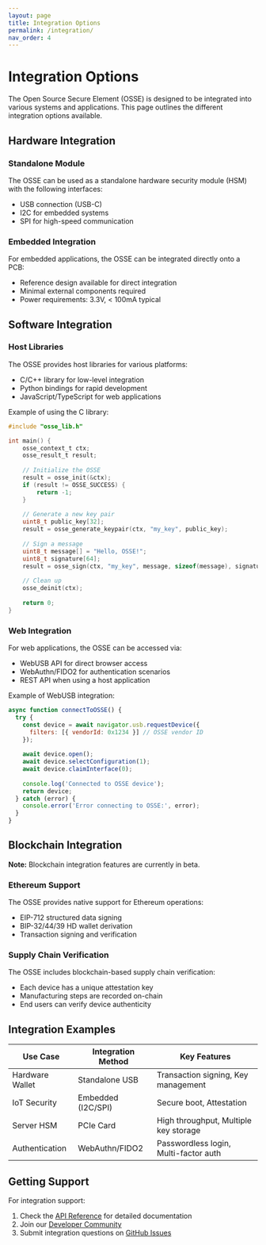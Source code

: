 ```yaml
---
layout: page
title: Integration Options
permalink: /integration/
nav_order: 4
---
```


# Integration Options

The Open Source Secure Element (OSSE) is designed to be integrated into various systems and applications. This page outlines the different integration options available.

## Hardware Integration

### Standalone Module

The OSSE can be used as a standalone hardware security module (HSM) with the following interfaces:

- USB connection (USB-C)
- I2C for embedded systems
- SPI for high-speed communication

### Embedded Integration

For embedded applications, the OSSE can be integrated directly onto a PCB:

- Reference design available for direct integration
- Minimal external components required
- Power requirements: 3.3V, < 100mA typical

## Software Integration

### Host Libraries

The OSSE provides host libraries for various platforms:

- C/C++ library for low-level integration
- Python bindings for rapid development
- JavaScript/TypeScript for web applications

Example of using the C library:

```c
#include "osse_lib.h"

int main() {
    osse_context_t ctx;
    osse_result_t result;
    
    // Initialize the OSSE
    result = osse_init(&ctx);
    if (result != OSSE_SUCCESS) {
        return -1;
    }
    
    // Generate a new key pair
    uint8_t public_key[32];
    result = osse_generate_keypair(ctx, "my_key", public_key);
    
    // Sign a message
    uint8_t message[] = "Hello, OSSE!";
    uint8_t signature[64];
    result = osse_sign(ctx, "my_key", message, sizeof(message), signature);
    
    // Clean up
    osse_deinit(ctx);
    
    return 0;
}
```

### Web Integration

For web applications, the OSSE can be accessed via:

- WebUSB API for direct browser access
- WebAuthn/FIDO2 for authentication scenarios
- REST API when using a host application

Example of WebUSB integration:

```javascript
async function connectToOSSE() {
  try {
    const device = await navigator.usb.requestDevice({
      filters: [{ vendorId: 0x1234 }] // OSSE vendor ID
    });
    
    await device.open();
    await device.selectConfiguration(1);
    await device.claimInterface(0);
    
    console.log('Connected to OSSE device');
    return device;
  } catch (error) {
    console.error('Error connecting to OSSE:', error);
  }
}
```

## Blockchain Integration

<div class="notice info">
  <strong>Note:</strong> Blockchain integration features are currently in beta.
</div>

### Ethereum Support

The OSSE provides native support for Ethereum operations:

- EIP-712 structured data signing
- BIP-32/44/39 HD wallet derivation
- Transaction signing and verification

### Supply Chain Verification

The OSSE includes blockchain-based supply chain verification:

- Each device has a unique attestation key
- Manufacturing steps are recorded on-chain
- End users can verify device authenticity

## Integration Examples

| Use Case | Integration Method | Key Features |
|----------|-------------------|-------------|
| Hardware Wallet | Standalone USB | Transaction signing, Key management |
| IoT Security | Embedded (I2C/SPI) | Secure boot, Attestation |
| Server HSM | PCIe Card | High throughput, Multiple key storage |
| Authentication | WebAuthn/FIDO2 | Passwordless login, Multi-factor auth |

## Getting Support

For integration support:

1. Check the [API Reference](/api-reference/) for detailed documentation
2. Join our [Developer Community](https://github.com/etherisc/open-source-secure-element/discussions)
3. Submit integration questions on [GitHub Issues](https://github.com/etherisc/open-source-secure-element/issues) 